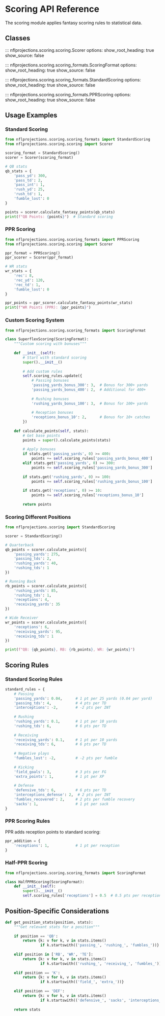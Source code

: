 # Scoring API Reference

The scoring module applies fantasy scoring rules to statistical data.

## Classes

::: nflprojections.scoring.scoring.Scorer
    options:
      show_root_heading: true
      show_source: false

::: nflprojections.scoring.scoring_formats.ScoringFormat
    options:
      show_root_heading: true
      show_source: false

::: nflprojections.scoring.scoring_formats.StandardScoring
    options:
      show_root_heading: true
      show_source: false

::: nflprojections.scoring.scoring_formats.PPRScoring
    options:
      show_root_heading: true
      show_source: false

## Usage Examples

### Standard Scoring

```python
from nflprojections.scoring.scoring_formats import StandardScoring
from nflprojections.scoring.scoring import Scorer

scoring_format = StandardScoring()
scorer = Scorer(scoring_format)

# QB stats
qb_stats = {
    'pass_yd': 300,
    'pass_td': 2,
    'pass_int': 1,
    'rush_yd': 25,
    'rush_td': 1,
    'fumble_lost': 0
}

points = scorer.calculate_fantasy_points(qb_stats)
print(f"QB Points: {points}")  # Standard scoring
```

### PPR Scoring

```python
from nflprojections.scoring.scoring_formats import PPRScoring
from nflprojections.scoring.scoring import Scorer

ppr_format = PPRScoring()
ppr_scorer = Scorer(ppr_format)

# WR stats
wr_stats = {
    'rec': 8,
    'rec_yd': 120,
    'rec_td': 1,
    'fumble_lost': 0
}

ppr_points = ppr_scorer.calculate_fantasy_points(wr_stats)
print(f"WR Points (PPR): {ppr_points}")
```

### Custom Scoring System

```python
from nflprojections.scoring.scoring_formats import ScoringFormat

class SuperflexScoring(ScoringFormat):
    """Custom scoring with bonuses"""
    
    def __init__(self):
        # Start with standard scoring
        super().__init__()
        
        # Add custom rules
        self.scoring_rules.update({
            # Passing bonuses
            'passing_yards_bonus_300': 3,  # Bonus for 300+ yards
            'passing_yards_bonus_400': 2,  # Additional for 400+
            
            # Rushing bonuses  
            'rushing_yards_bonus_100': 3,  # Bonus for 100+ yards
            
            # Reception bonuses
            'receptions_bonus_10': 2,      # Bonus for 10+ catches
        })
    
    def calculate_points(self, stats):
        # Get base points
        points = super().calculate_points(stats)
        
        # Apply bonuses
        if stats.get('passing_yards', 0) >= 400:
            points += self.scoring_rules['passing_yards_bonus_400']
        elif stats.get('passing_yards', 0) >= 300:
            points += self.scoring_rules['passing_yards_bonus_300']
            
        if stats.get('rushing_yards', 0) >= 100:
            points += self.scoring_rules['rushing_yards_bonus_100']
            
        if stats.get('receptions', 0) >= 10:
            points += self.scoring_rules['receptions_bonus_10']
        
        return points
```

### Scoring Different Positions

```python
from nflprojections.scoring import StandardScoring

scorer = StandardScoring()

# Quarterback
qb_points = scorer.calculate_points({
    'passing_yards': 275,
    'passing_tds': 2,
    'rushing_yards': 40,
    'rushing_tds': 1
})

# Running Back
rb_points = scorer.calculate_points({
    'rushing_yards': 85,
    'rushing_tds': 1,
    'receptions': 4,
    'receiving_yards': 35
})

# Wide Receiver
wr_points = scorer.calculate_points({
    'receptions': 6,
    'receiving_yards': 95,
    'receiving_tds': 1
})

print(f"QB: {qb_points}, RB: {rb_points}, WR: {wr_points}")
```

## Scoring Rules

### Standard Scoring Rules

```python
standard_rules = {
    # Passing
    'passing_yards': 0.04,      # 1 pt per 25 yards (0.04 per yard)
    'passing_tds': 4,           # 4 pts per TD
    'interceptions': -2,        # -2 pts per INT
    
    # Rushing  
    'rushing_yards': 0.1,       # 1 pt per 10 yards
    'rushing_tds': 6,           # 6 pts per TD
    
    # Receiving
    'receiving_yards': 0.1,     # 1 pt per 10 yards  
    'receiving_tds': 6,         # 6 pts per TD
    
    # Negative plays
    'fumbles_lost': -2,         # -2 pts per fumble
    
    # Kicking
    'field_goals': 3,           # 3 pts per FG
    'extra_points': 1,          # 1 pt per XP
    
    # Defense
    'defensive_tds': 6,         # 6 pts per TD
    'interceptions_defense': 2,  # 2 pts per INT
    'fumbles_recovered': 2,     # 2 pts per fumble recovery
    'sacks': 1,                 # 1 pt per sack
}
```

### PPR Scoring Rules

PPR adds reception points to standard scoring:

```python
ppr_addition = {
    'receptions': 1,            # 1 pt per reception
}
```

### Half-PPR Scoring

```python
from nflprojections.scoring.scoring_formats import ScoringFormat

class HalfPPRScoring(ScoringFormat):
    def __init__(self):
        super().__init__()
        self.scoring_rules['receptions'] = 0.5  # 0.5 pts per reception
```

## Position-Specific Considerations

```python
def get_position_stats(position, stats):
    """Get relevant stats for a position"""
    
    if position == 'QB':
        return {k: v for k, v in stats.items() 
                if k.startswith(('passing_', 'rushing_', 'fumbles_'))}
    
    elif position in ['RB', 'WR', 'TE']:
        return {k: v for k, v in stats.items()
                if k.startswith(('rushing_', 'receiving_', 'fumbles_'))}
    
    elif position == 'K':
        return {k: v for k, v in stats.items()
                if k.startswith(('field_', 'extra_'))}
    
    elif position == 'DEF':
        return {k: v for k, v in stats.items()
                if k.startswith(('defensive_', 'sacks', 'interceptions_defense'))}
    
    return stats
```